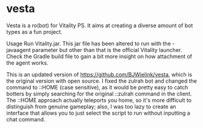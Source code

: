 # vesta
Vesta is a ro(bot) for Vitality PS. It aims at creating a diverse amount of bot types as a fun project.

Usage
Run Vitality.jar. This jar file has been altered to run with the -javaagent parameter but other than that is the official Vitality launcher. Check the Gradle build file to gain a bit more insight on how attachment of the agent works.

This is an updated version of https://github.com/BJWielink/vesta, which is the original version with open source. I fixed the zulrah bot and changed the command to ::HOME (case sensitive), as it would be pretty easy to catch botters by simply searching for the original ::zulrah command in the client. The ::HOME approach actually teleports you home, so it's more difficult to distinguish from genuine gameplay; also, I was too lazy to create an interface that allows you to just select the script to run without inputting a chat command.
